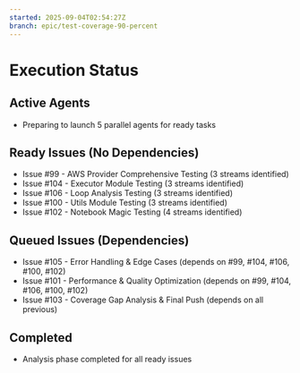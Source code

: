 ```yaml
---
started: 2025-09-04T02:54:27Z
branch: epic/test-coverage-90-percent
---
```


# Execution Status

## Active Agents
- Preparing to launch 5 parallel agents for ready tasks

## Ready Issues (No Dependencies)
- Issue #99 - AWS Provider Comprehensive Testing (3 streams identified)
- Issue #104 - Executor Module Testing (3 streams identified) 
- Issue #106 - Loop Analysis Testing (3 streams identified)
- Issue #100 - Utils Module Testing (3 streams identified)
- Issue #102 - Notebook Magic Testing (4 streams identified)

## Queued Issues (Dependencies)
- Issue #105 - Error Handling & Edge Cases (depends on #99, #104, #106, #100, #102)
- Issue #101 - Performance & Quality Optimization (depends on #99, #104, #106, #100, #102)
- Issue #103 - Coverage Gap Analysis & Final Push (depends on all previous)

## Completed
- Analysis phase completed for all ready issues
